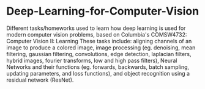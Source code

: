 # Deep-Learning-for-Computer-Vision
Different tasks/homeworks used to learn how deep learning is used for modern computer vision problems, based on Columbia's COMSW4732: Computer Vision II: Learning
These tasks include: aligning channels of an image to produce a colored image, image processing (eg. denoising, mean filtering, gaussian filtering, convolutions, edge detection, laplacian filters, hybrid images, fourier transforms, low and high pass filters),
Neural Networks and their functions (eg. forwards, backwards, batch sampling, updating parameters, and loss functions), and object recognition using a residual network (ResNet).
